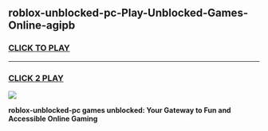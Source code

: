 
## roblox-unblocked-pc-Play-Unblocked-Games-Online-agipb
<h3>
<a href="https://premium76.site?title=roblox-unblocked-pc&ref=24A">CLICK TO PLAY</a></h3>
<hr>

<h3>
<a href="https://premium76.site?title=roblox-unblocked-pc&ref=24A">CLICK 2 PLAY</a>
  
</h3>

<a href="https://premium76.site?title=roblox-unblocked-pc&ref=24A"><img src="https://clearcache.store/games.png"></a>


**roblox-unblocked-pc games unblocked: Your Gateway to Fun and Accessible Online Gaming**
